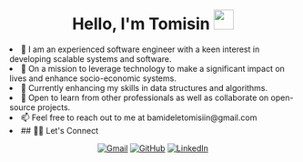 <h1 align="center">Hello, I'm Tomisin <img src="https://media.giphy.com/media/hvRJCLFzcasrR4ia7z/giphy.gif" width="35"></h1>

<p align="center">
  
<li>🔭 I am an experienced software engineer with a keen interest in developing scalable systems and software.</li>
<li>🚀 On a mission to leverage technology to make a significant impact on lives and enhance socio-economic systems.</li>
<li>🌱 Currently enhancing my skills in data structures and algorithms.</li>
<li>💬 Open to learn from other professionals as well as collaborate on open-source projects.</li>
<li>📫 Feel free to reach out to me at bamideletomisiin@gmail.com</li>
<li>## 🙋‍♀️ Let's Connect</li>

<p align="center">
	<a href="mailto:bamideletomisiin@gmail.com"><img src="https://img.icons8.com/bubbles/50/000000/gmail.png" alt="Gmail"/></a>
	<a href="https://github.com/tomisi"><img src="https://img.icons8.com/bubbles/50/000000/github.png" alt="GitHub"/></a>
	<a href="https://https://www.linkedin.com/in/tomisin-b-225aa819a//"><img src="https://img.icons8.com/bubbles/50/000000/linkedin.png" alt="LinkedIn"/></a>
</p>
